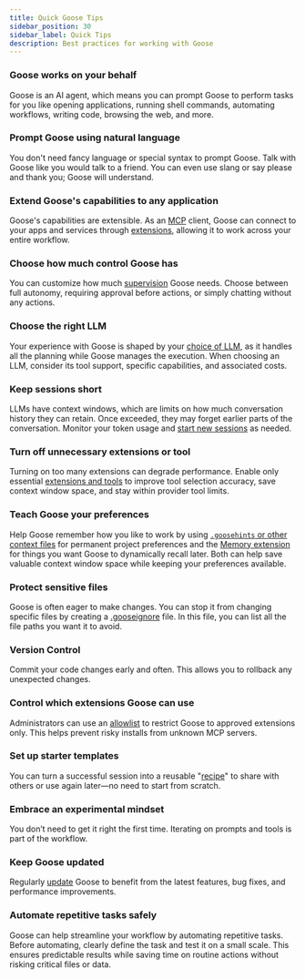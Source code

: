 ```yaml
---
title: Quick Goose Tips
sidebar_position: 30
sidebar_label: Quick Tips
description: Best practices for working with Goose
---
```


### Goose works on your behalf
Goose is an AI agent, which means you can prompt Goose to perform tasks for you like opening applications, running shell commands, automating workflows, writing code, browsing the web, and more.

### Prompt Goose using natural language
You don't need fancy language or special syntax to prompt Goose. Talk with Goose like you would talk to a friend. You can even use slang or say please and thank you; Goose will understand.

### Extend Goose's capabilities to any application
Goose's capabilities are extensible. As an [MCP](https://modelcontextprotocol.io/) client, Goose can connect to your apps and services through [extensions](/extensions), allowing it to work across your entire workflow.

### Choose how much control Goose has
You can customize how much [supervision](/docs/guides/goose-permissions) Goose needs. Choose between full autonomy, requiring approval before actions, or simply chatting without any actions.

### Choose the right LLM
Your experience with Goose is shaped by your [choice of LLM](/blog/2025/03/31/goose-benchmark), as it handles all the planning while Goose manages the execution. When choosing an LLM, consider its tool support, specific capabilities, and associated costs.

### Keep sessions short
LLMs have context windows, which are limits on how much conversation history they can retain. Once exceeded, they may forget earlier parts of the conversation. Monitor your token usage and [start new sessions](/docs/guides/sessions/session-management) as needed.

### Turn off unnecessary extensions or tool
Turning on too many extensions can degrade performance. Enable only essential [extensions and tools](/docs/guides/managing-tools/tool-permissions) to improve tool selection accuracy, save context window space, and stay within provider tool limits.

### Teach Goose your preferences
Help Goose remember how you like to work by using [`.goosehints` or other context files](/docs/guides/using-goosehints/) for permanent project preferences and the [Memory extension](/docs/mcp/memory-mcp) for things you want Goose to dynamically recall later. Both can help save valuable context window space while keeping your preferences available.

### Protect sensitive files
Goose is often eager to make changes. You can stop it from changing specific files by creating a [.gooseignore](/docs/guides/using-gooseignore) file. In this file, you can list all the file paths you want it to avoid.

### Version Control
Commit your code changes early and often. This allows you to rollback any unexpected changes.

### Control which extensions Goose can use
Administrators can use an [allowlist](/docs/guides/allowlist) to restrict Goose to approved extensions only. This helps prevent risky installs from unknown MCP servers.

### Set up starter templates
You can turn a successful session into a reusable "[recipe](/docs/guides/recipes/session-recipes)" to share with others or use again later—no need to start from scratch.

### Embrace an experimental mindset
You don’t need to get it right the first time. Iterating on prompts and tools is part of the workflow.

### Keep Goose updated
Regularly [update](/docs/guides/updating-goose) Goose to benefit from the latest features, bug fixes, and performance improvements.

### Automate repetitive tasks safely
Goose can help streamline your workflow by automating repetitive tasks. Before automating, clearly define the task and test it on a small scale. This ensures predictable results while saving time on routine actions without risking critical files or data.

